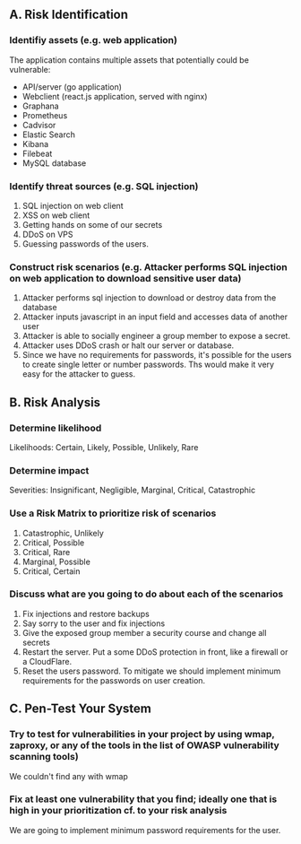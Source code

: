 ## A. Risk Identification

### Identifiy assets (e.g. web application)

The application contains multiple assets that potentially could be vulnerable:

- API/server (go application)
- Webclient (react.js application, served with nginx)
- Graphana
- Prometheus
- Cadvisor
- Elastic Search
- Kibana
- Filebeat
- MySQL database

### Identify threat sources (e.g. SQL injection)

1. SQL injection on web client
1. XSS on web client
1. Getting hands on some of our secrets
1. DDoS on VPS
1. Guessing passwords of the users.

### Construct risk scenarios (e.g. Attacker performs SQL injection on web application to download sensitive user data)

1. Attacker performs sql injection to download or destroy data from the database
1. Attacker inputs javascript in an input field and accesses data of another user
1. Attacker is able to socially engineer a group member to expose a secret.
1. Attacker uses DDoS crash or halt our server or database.
1. Since we have no requirements for passwords, it's possible for the users to create single letter or number passwords. Ths would make it very easy for the attacker to guess.

## B. Risk Analysis

### Determine likelihood

Likelihoods: Certain, Likely, Possible, Unlikely, Rare

### Determine impact

Severities: Insignificant, Negligible, Marginal, Critical, Catastrophic

### Use a Risk Matrix to prioritize risk of scenarios

1. Catastrophic, Unlikely
1. Critical, Possible
1. Critical, Rare
1. Marginal, Possible
1. Critical, Certain

### Discuss what are you going to do about each of the scenarios

1. Fix injections and restore backups
1. Say sorry to the user and fix injections
1. Give the exposed group member a security course and change all secrets
1. Restart the server. Put a some DDoS protection in front, like a firewall or a CloudFlare.
1. Reset the users password. To mitigate we should implement minimum requirements for the passwords on user creation.

## C. Pen-Test Your System

### Try to test for vulnerabilities in your project by using wmap, zaproxy, or any of the tools in the list of OWASP vulnerability scanning tools)

We couldn't find any with wmap

### Fix at least one vulnerability that you find; ideally one that is high in your prioritization cf. to your risk analysis

We are going to implement minimum password requirements for the user.
